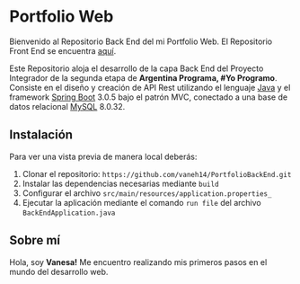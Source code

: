 # Portfolio Web 

Bienvenido al Repositorio Back End del mi Portfolio Web. El Repositorio Front End se encuentra [aquí](https://github.com/vaneh14/PortfolioFrontEnd).

Este Repositorio aloja el desarrollo de la capa Back End del Proyecto Integrador de la segunda etapa de **Argentina Programa, #Yo Programo**. Consiste en el diseño y creación de API Rest utilizando el lenguaje [Java](https://www.java.com/es/) y el framework [Spring Boot](https://spring.io/) 3.0.5 bajo el patrón MVC, conectado a una base de datos relacional [MySQL](https://www.mysql.com/) 8.0.32.


## Instalación

Para ver una vista previa de manera local deberás:

1. Clonar el repositorio: `https://github.com/vaneh14/PortfolioBackEnd.git`
2. Instalar las dependencias necesarias mediante `build`
3. Configurar el archivo `src/main/resources/application.properties_`
4. Ejecutar la aplicación mediante el comando `run file` del archivo `BackEndApplication.java`


## Sobre mí

Hola, soy **Vanesa!** Me encuentro realizando mis primeros pasos en el mundo del desarrollo web. 
